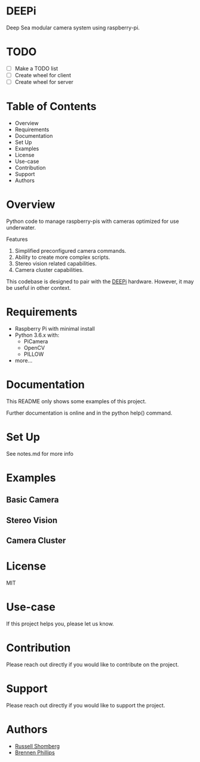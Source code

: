 # DEEPi

Deep Sea modular camera system using raspberry-pi.

# TODO

 - [ ] Make a TODO list
 - [ ] Create wheel for client
 - [ ] Create wheel for server

# Table of Contents
  * Overview
  * Requirements
  * Documentation
  * Set Up
  * Examples
  * License
  * Use-case
  * Contribution
  * Support
  * Authors

# Overview

Python code to manage raspberry-pis with cameras optimized for use underwater.

Features

 1. Simplified preconfigured camera commands.
 2. Ability to create more complex scripts.
 3. Stereo vision related capabilities.
 4. Camera cluster capabilities.
 
This codebase is designed to pair with the [DEEPi](https://web.uri.edu/oce/brennan-phillips/) hardware.
However, it may be useful in other context.
 
# Requirements

  * Raspberry Pi with minimal install
  * Python 3.6.x with:
	* PiCamera
	* OpenCV
	* PILLOW
  * more...

# Documentation

This README only shows some examples of this project.

Further documentation is online and in the python help() command.

# Set Up

See notes.md for more info

# Examples
## Basic Camera

## Stereo Vision

## Camera Cluster

# License

MIT

# Use-case

If this project helps you, please let us know. 

# Contribution

Please reach out directly if you would like to contribute on the project.

# Support

Please reach out directly if you would like to support the project.

# Authors

  * [Russell Shomberg](https://rshom.github.io)
  * [Brennen Phillips](https://web.uri.edu/oce/brennan-phillips/)


